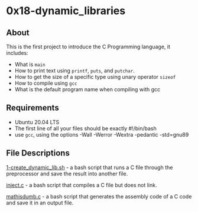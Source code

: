 # 0x18-dynamic_libraries 
## About
This is the first project to introduce the C Programming language, it includes:
- What is `main`
- How to print text using `printf`, `puts`, and `putchar`.
- How to get the size of a specific type using unary operator `sizeof`
- How to compile using `gcc`
- What is the default program name when compiling with gcc

## Requirements
- Ubuntu 20.04 LTS
- The first line of all your files should be exactly #!/bin/bash
- use `gcc`, using the options -Wall -Werror -Wextra -pedantic -std=gnu89

## File Descriptions
[1-create_dynamic_lib.sh](https://github.com/szbrooks2017/holbertonschool-low_level_programming/blob/main/0x18-dynamic_libraries/1-create_dynamic_lib.sh) -  a bash script that runs a C file through the preprocessor and save the result into another file.

[inject.c](https://github.com/szbrooks2017/holbertonschool-low_level_programming/blob/main/0x18-dynamic_libraries/inject.c) - a bash script that compiles a C file but does not link.

[mathisdumb.c](https://github.com/szbrooks2017/holbertonschool-low_level_programming/blob/main/0x18-dynamic_libraries/mathisdumb.c) -  a bash script that generates the assembly code of a C code and save it in an output file.
